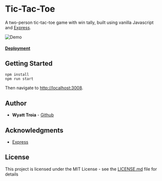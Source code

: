 # Tic-Tac-Toe

A two-person tic-tac-toe game with win tally, built using vanilla Javascript and [Express](http://expressjs.com/).

![Demo](https://imgur.com/1C1nFuI.gif)

#### [Deployment](http://ec2-54-174-123-146.compute-1.amazonaws.com:3008/)

## Getting Started

```
npm install
npm run start
```
Then navigate to [http://localhost:3008](http://localhost:3008).

## Author

- **Wyatt Troia** - [Github](https://github.com/wyatt-troia)

## Acknowledgments

- [Express](http://expressjs.com/)

## License

This project is licensed under the MIT License - see the [LICENSE.md](https://github.com/wyatt-troia/mini-apps/blob/master/LICENSE.md) file for details
